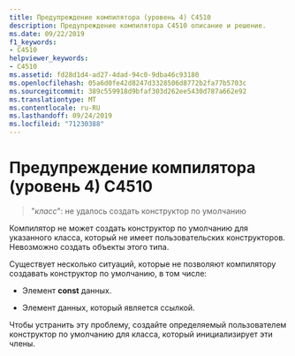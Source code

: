 ```yaml
---
title: Предупреждение компилятора (уровень 4) C4510
description: Предупреждение компилятора C4510 описание и решение.
ms.date: 09/22/2019
f1_keywords:
- C4510
helpviewer_keywords:
- C4510
ms.assetid: fd28d1d4-ad27-4dad-94c0-9dba46c93180
ms.openlocfilehash: 05a6d0fe42d8247d3328506d8772b2fa77b5703c
ms.sourcegitcommit: 389c559918d9bfaf303d262ee5430d787a662e92
ms.translationtype: MT
ms.contentlocale: ru-RU
ms.lasthandoff: 09/24/2019
ms.locfileid: "71230388"
---
```

# <a name="compiler-warning-level-4-c4510"></a>Предупреждение компилятора (уровень 4) C4510

> "*класс*": не удалось создать конструктор по умолчанию

Компилятор не может создать конструктор по умолчанию для указанного класса, который не имеет пользовательских конструкторов. Невозможно создать объекты этого типа.

Существует несколько ситуаций, которые не позволяют компилятору создавать конструктор по умолчанию, в том числе:

- Элемент **const** данных.

- Элемент данных, который является ссылкой.

Чтобы устранить эту проблему, создайте определяемый пользователем конструктор по умолчанию для класса, который инициализирует эти члены.
